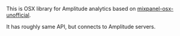 This is OSX library for Amplitude analytics based on [mixpanel-osx-unofficial](https://github.com/orta/mixpanel-osx-unofficial).

It has roughly same API, but connects to Amplitude servers.